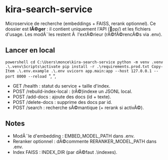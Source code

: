 ﻿# kira-search-service

Microservice de recherche (embeddings + FAISS, rerank optionnel).
Ce dossier est **lÃ©ger** : il contient uniquement l'API (pp/) et les fichiers d'usage.
Les modÃ¨les restent Ã  l'extÃ©rieur (rÃ©fÃ©rencÃ©s via .env).

## Lancer en local

`powershell
cd C:\Users\monce\kira-search-service
python -m venv .venv
.\.venv\Scripts\activate
pip install -r .\requirements.prod.txt
Copy-Item .\.env.example .\.env
uvicorn app.main:app --host 127.0.0.1 --port 8000 --reload
`",
",


- GET /health : statut du service + taille d'index.
- POST /rebuild-index-local : (rÃ©)indexe un JSONL local.
- POST /add-docs : ajoute des docs (id + texte).
- POST /delete-docs : supprime des docs par id.
- POST /search : recherche sÃ©mantique (+ rerank si activÃ©).

## Notes

- ModÃ¨le d'embedding : EMBED_MODEL_PATH dans .env.
- Reranker optionnel : dÃ©commente RERANKER_MODEL_PATH dans .env.
- Index FAISS : INDEX_DIR (par dÃ©faut .\indexes).
